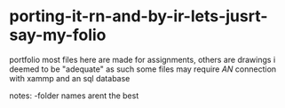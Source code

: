 # porting-it-rn-and-by-ir-lets-jusrt-say-my-folio
portfolio
most files here are made for assignments, others are drawings i deemed to be "adequate"
as such some files may require *AN* connection with xammp and an sql database

notes:
-folder names arent the best

